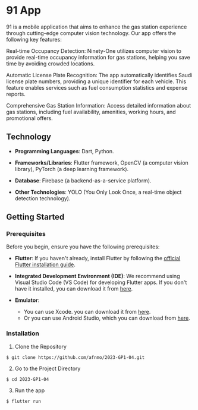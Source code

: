 # 91 App

91 is a mobile application that aims to enhance the gas station experience through cutting-edge computer vision technology. Our app offers the following key features:

Real-time Occupancy Detection: Ninety-One utilizes computer vision to provide real-time occupancy information for gas stations, helping you save time by avoiding crowded locations.

Automatic License Plate Recognition: The app automatically identifies Saudi license plate numbers, providing a unique identifier for each vehicle. This feature enables services such as fuel consumption statistics and expense reports.

Comprehensive Gas Station Information: Access detailed information about gas stations, including fuel availability, amenities, working hours, and promotional offers.

## Technology

- **Programming Languages**: Dart, Python.
  
- **Frameworks/Libraries**: Flutter framework, OpenCV (a computer vision library), PyTorch (a deep learning framework).

- **Database**: Firebase (a backend-as-a-service platform).
  
- **Other Technologies**: YOLO (You Only Look Once, a real-time object detection technology).


## Getting Started

### Prerequisites

Before you begin, ensure you have the following prerequisites:

- **Flutter**: If you haven't already, install Flutter by following the [official Flutter installation guide](https://docs.flutter.dev/get-started/install).

- **Integrated Development Environment (IDE)**: We recommend using Visual Studio Code (VS Code) for developing Flutter apps. If you don't have it installed, you can download it from [here](https://code.visualstudio.com/download).

- **Emulator**:
  - You can use Xcode. you can download it from [here](https://apps.apple.com/sa/app/xcode/id497799835?mt=12).
  - Or you can use Android Studio, which you can download from [here](https://developer.android.com/studio).


### Installation


1. Clone the Repository
```
$ git clone https://github.com/afnmo/2023-GP1-04.git
```
2. Go to the Project Directory
```
$ cd 2023-GP1-04
```
3. Run the app
```
$ flutter run
```

